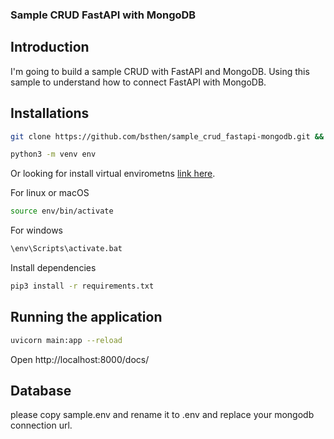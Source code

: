 ### Sample CRUD FastAPI with MongoDB ###

## Introduction
I'm going to build a sample CRUD with FastAPI and MongoDB.
Using this sample to understand how to connect FastAPI with MongoDB.

## Installations

```sh
git clone https://github.com/bsthen/sample_crud_fastapi-mongodb.git && cd sample_crud_fastapi-mongodb
```

```sh
python3 -m venv env
``` 
Or looking for install virtual envirometns [link here](https://packaging.python.org/en/latest/guides/installing-using-pip-and-virtual-environments/).

For linux or macOS
```sh
source env/bin/activate
``` 

For windows
```sh
\env\Scripts\activate.bat
``` 
Install dependencies
```sh
pip3 install -r requirements.txt
```

## Running the application

```sh
uvicorn main:app --reload
```

Open http://localhost:8000/docs/

## Database

please copy sample.env and rename it to .env and replace your mongodb connection url.